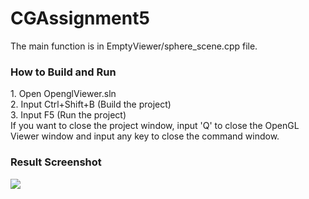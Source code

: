 # CGAssignment5

The main function is in EmptyViewer/sphere_scene.cpp file.

<h3>How to Build and Run</h3>
1. Open OpenglViewer.sln<br>
2. Input Ctrl+Shift+B (Build the project)<br>
3. Input F5 (Run the project)
<br>
If you want to close the project window, input 'Q' to close the OpenGL Viewer window and input any key to close the command window.
<br>
<h3>Result Screenshot</h3>
<img src="https://github.com/user-attachments/assets/ebfbfc7f-7e58-433e-9ca6-8d504779dc6c">
